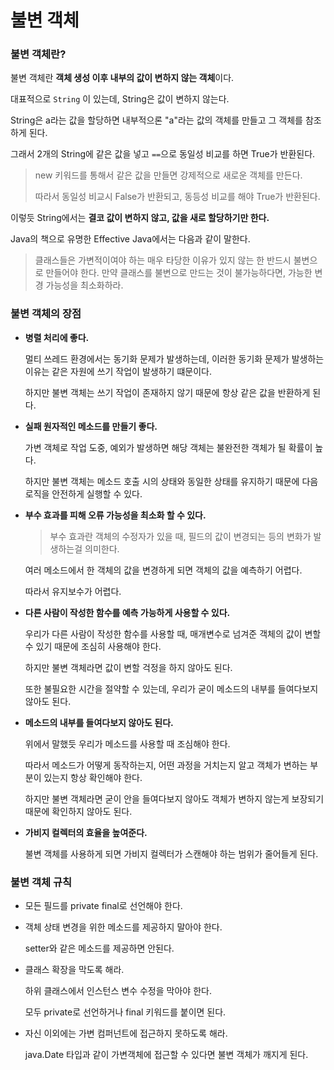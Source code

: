 # 불변 객체

### 불변 객체란?

불변 객체란 **객체 생성 이후 내부의 값이 변하지 않는 객체**이다.



대표적으로 `String` 이 있는데, String은 값이 변하지 않는다.

String은 a라는 값을 할당하면 내부적으론 "a"라는 값의 객체를 만들고 그 객체를 참조하게 된다.

그래서 2개의 String에 같은 값을 넣고 `==`으로 동일성 비교를 하면 True가 반환된다.

> new 키워드를 통해서 같은 값을 만들면 강제적으로 새로운 객체를 만든다.
>
> 따라서 동일성 비교시 False가 반환되고, 동등성 비교를 해야 True가 반환된다.

이렇듯 String에서는 **결코 값이 변하지 않고, 값을 새로 할당하기만 한다.**

Java의 책으로 유명한 Effective Java에서는 다음과 같이 말한다.

> 클래스들은 가변적이여야 하는 매우 타당한 이유가 있지 않는 한 반드시 불변으로 만들어야 한다. 만약 클래스를 불변으로 만드는 것이 불가능하다면, 가능한 변경 가능성을 최소화하라.



### 불변 객체의 장점

- **병렬 처리에 좋다.**

  멀티 쓰레드 환경에서는 동기화 문제가 발생하는데, 이러한 동기화 문제가 발생하는 이유는 같은 자원에 쓰기 작업이 발생하기 떄문이다.

  하지만 불변 객체는 쓰기 작업이 존재하지 않기 때문에 항상 같은 값을 반환하게 된다.

- **실패 원자적인 메소드를 만들기 좋다.**

  가변 객체로 작업 도중, 예외가 발생하면 해당 객체는 불완전한 객체가 될 확률이 높다.

  하지만 불변 객체는 메소드 호출 시의 상태와 동일한 상태를 유지하기 때문에 다음 로직을 안전하게 실행할 수  있다.

- **부수 효과를 피해 오류 가능성을 최소화 할 수 있다.**

  > 부수 효과란 객체의 수정자가 있을 때, 필드의 값이 변경되는 등의 변화가 발생하는걸 의미한다.

  여러 메소드에서 한 객체의 값을 변경하게 되면 객체의 값을 예측하기 어렵다.

  따라서 유지보수가 어렵다.

- **다른 사람이 작성한 함수를 예측 가능하게 사용할 수 있다.**

  우리가 다른 사람이 작성한 함수를 사용할 때, 매개변수로 넘겨준 객체의 값이 변할 수 있기 때문에 조심히 사용해야 한다.

  하지만 불변 객체라면 값이 변할 걱정을 하지 않아도 된다.

  또한 불필요한 시간을 절약할 수 있는데, 우리가 굳이 메소드의 내부를 들여다보지 않아도 된다.

- **메소드의 내부를 들여다보지 않아도 된다.**

  위에서 말했듯 우리가 메소드를 사용할 때 조심해야 한다.

  따라서 메소드가 어떻게 동작하는지, 어떤 과정을 거치는지 알고 객체가 변하는 부분이 있는지 항상 확인해야 한다.

  하지만 불변 객체라면 굳이 안을 들여다보지 않아도 객체가 변하지 않는게 보장되기 때문에 확인하지 않아도 된다.

- **가비지 컬렉터의 효율을 높여준다.**

  불변 객체를 사용하게 되면 가비지 컬렉터가 스캔해야 하는 범위가 줄어들게 된다.



###  불변 객체 규칙

- 모든 필드를 private final로 선언해야 한다.

- 객체 상태 변경을 위한 메소드를 제공하지 말아야 한다.

  setter와 같은 메소드를 제공하면 안된다.

- 클래스 확장을 막도록 해라.

  하위 클래스에서 인스턴스 변수 수정을 막아야 한다.

  모두 private로 선언하거나 final 키워드를 붙이면 된다.

- 자신 이외에는 가변 컴퍼넌트에 접근하지 못하도록 해라.

  java.Date 타입과 같이 가변객체에 접근할 수 있다면 불변 객체가 깨지게 된다.